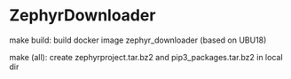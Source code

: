 # ZephyrDownloader

make build:
	build docker image zephyr_downloader (based on UBU18)

make (all):
	create zephyrproject.tar.bz2 and pip3_packages.tar.bz2 in local dir

